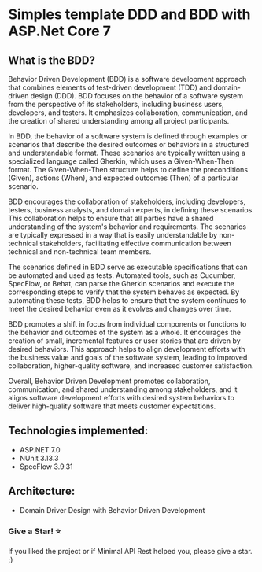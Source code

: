 # Simples template DDD and BDD with ASP.Net Core 7

## What is the BDD?

Behavior Driven Development (BDD) is a software development approach that combines elements of test-driven
development (TDD) and domain-driven design (DDD). BDD focuses on the behavior of a software system from the perspective of its stakeholders, including business users, developers, and testers. It emphasizes collaboration, communication, and the creation of shared understanding among all project participants.

In BDD, the behavior of a software system is defined through examples or scenarios that describe the desired outcomes or behaviors in a structured and understandable format. These scenarios are typically written using a specialized language called Gherkin, which uses a Given-When-Then format. The Given-When-Then structure helps to define the preconditions (Given), actions (When), and expected outcomes (Then) of a particular scenario.

BDD encourages the collaboration of stakeholders, including developers, testers, business analysts, and domain experts, in defining these scenarios. This collaboration helps to ensure that all parties have a shared understanding of the system's behavior and requirements. The scenarios are typically expressed in a way that is easily understandable by non-technical stakeholders, facilitating effective communication between technical and non-technical team members.

The scenarios defined in BDD serve as executable specifications that can be automated and used as tests. Automated tools, such as Cucumber, SpecFlow, or Behat, can parse the Gherkin scenarios and execute the corresponding steps to verify that the system behaves as expected. By automating these tests, BDD helps to ensure that the system continues to meet the desired behavior even as it evolves and changes over time.

BDD promotes a shift in focus from individual components or functions to the behavior and outcomes of the system as a whole. It encourages the creation of small, incremental features or user stories that are driven by desired behaviors. This approach helps to align development efforts with the business value and goals of the software system, leading to improved collaboration, higher-quality software, and increased customer satisfaction.

Overall, Behavior Driven Development promotes collaboration, communication, and shared understanding among stakeholders, and it aligns software development efforts with desired system behaviors to deliver high-quality software that meets customer expectations.

## Technologies implemented:

- ASP.NET 7.0
- NUnit 3.13.3
- SpecFlow 3.9.31

## Architecture:

- Domain Driver Design with Behavior Driven Development


### Give a Star! :star:
If you liked the project or if Minimal API Rest helped you, please give a star. ;)
